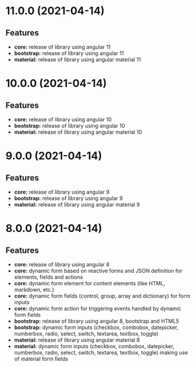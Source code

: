 # 11.0.0 (2021-04-14)

## Features

* **core:** release of library using angular 11
* **bootstrap:** release of library using angular 11
* **material:** release of library using angular material 11

# 10.0.0 (2021-04-14)

## Features

* **core:** release of library using angular 10
* **bootstrap:** release of library using angular 10
* **material:** release of library using angular material 10

# 9.0.0 (2021-04-14)

## Features

* **core:** release of library using angular 9
* **bootstrap:** release of library using angular 9
* **material:** release of library using angular material 9

# 8.0.0 (2021-04-14)

## Features

* **core:** release of library using angular 8
* **core:** dynamic form based on reactive forms and JSON definition for elements, fields and actions
* **core:** dynamic form element for content elements (like HTML, markdown, etc.)
* **core:** dynamic form fields (control, group, array and dictionary) for form inputs
* **core:** dynamic form action for triggering events handled by dynamic form fields
* **bootstrap:** release of library using angular 8, bootstrap and HTML5
* **bootstrap:** dynamic form inputs (checkbox, combobox, datepicker, numberbox, radio, select, switch, textarea, textbox, toggle)
* **material:** release of library using angular material 8
* **material:** dynamic form inputs (checkbox, combobox, datepicker, numberbox, radio, select, switch, textarea, textbox, toggle) making use of material form fields
